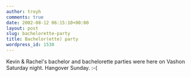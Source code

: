 ```yaml
---
author: troyh
comments: true
date: 2002-08-12 06:15:10+00:00
layout: post
slug: bachelorette-party
title: Bachelor(ette) party
wordpress_id: 1530
---
```


Kevin & Rachel's bachelor and bachelorette parties were here on Vashon Saturday night. Hangover Sunday. :-(
